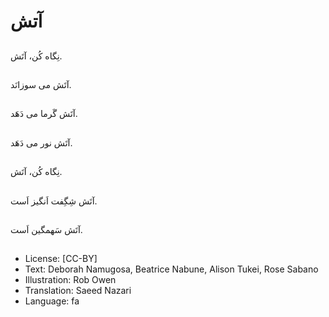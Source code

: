 # آتش 

##
نِگاه کُن، آتَش.

##
 آتَش می سوزانَد.

##
آتَش گَرما می دَهَد.

##
آتَش نور می دَهَد.

##
نِگاه کُن، آتَش.

##
آتَش شِگِفت اَنگیز اَست.

##
آتَش سَهمگین اَست.

##
* License: [CC-BY]
* Text: Deborah Namugosa, Beatrice Nabune, Alison Tukei, Rose Sabano
* Illustration: Rob Owen
* Translation: Saeed Nazari
* Language: fa
